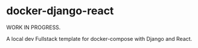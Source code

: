 # docker-django-react

WORK IN PROGRESS.  

A local dev Fullstack template for docker-compose with Django and React.
